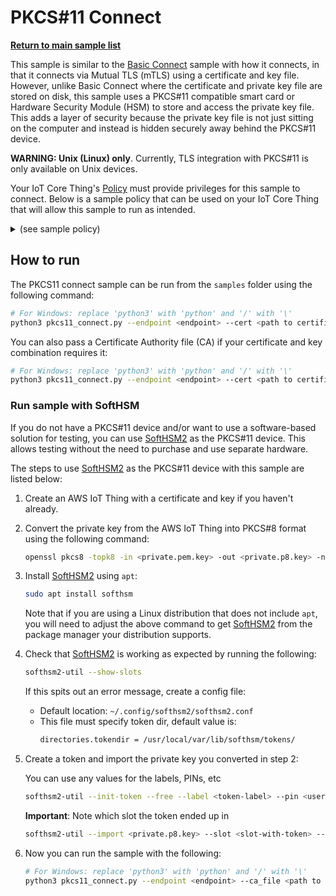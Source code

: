 # PKCS#11 Connect

[**Return to main sample list**](./README.md)

This sample is similar to the [Basic Connect](./basic_connect.md) sample with how it connects, in that it connects via Mutual TLS (mTLS) using a certificate and key file. However, unlike Basic Connect where the certificate and private key file are stored on disk, this sample uses a PKCS#11 compatible smart card or Hardware Security Module (HSM) to store and access the private key file. This adds a layer of security because the private key file is not just sitting on the computer and instead is hidden securely away behind the PKCS#11 device.

**WARNING: Unix (Linux) only**. Currently, TLS integration with PKCS#11 is only available on Unix devices.

Your IoT Core Thing's [Policy](https://docs.aws.amazon.com/iot/latest/developerguide/iot-policies.html) must provide privileges for this sample to connect. Below is a sample policy that can be used on your IoT Core Thing that will allow this sample to run as intended.

<details>
<summary>(see sample policy)</summary>
<pre>
{
  "Version": "2012-10-17",
  "Statement": [
    {
      "Effect": "Allow",
      "Action": [
        "iot:Connect"
      ],
      "Resource": [
        "arn:aws:iot:<b>region</b>:<b>account</b>:client/test-*"
      ]
    }
  ]
}
</pre>

Replace with the following with the data from your AWS account:
* `<region>`: The AWS IoT Core region where you created your AWS IoT Core thing you wish to use with this sample. For example `us-east-1`.
* `<account>`: Your AWS IoT Core account ID. This is the set of numbers in the top right next to your AWS account name when using the AWS IoT Core website.

Note that in a real application, you may want to avoid the use of wildcards in your ClientID or use them selectively. Please follow best practices when working with AWS on production applications using the SDK. Also, for the purposes of this sample, please make sure your policy allows a client ID of `test-*` to connect or use `--client_id <client ID here>` to send the client ID your policy supports.

</details>

## How to run

The PKCS11 connect sample can be run from the `samples` folder using the following command:

```sh
# For Windows: replace 'python3' with 'python' and '/' with '\'
python3 pkcs11_connect.py --endpoint <endpoint> --cert <path to certificate> --pkcs11_lib <path to PKCS11 lib> --pin <user-pin> --token_label <token-label> --key_label <key-label>
```

You can also pass a Certificate Authority file (CA) if your certificate and key combination requires it:

```sh
# For Windows: replace 'python3' with 'python' and '/' with '\'
python3 pkcs11_connect.py --endpoint <endpoint> --cert <path to certificate> --pkcs11_lib <path to PKCS11 lib> --pin <user-pin> --token_label <token-label> --key_label <key-label> --ca_file <path to root CA>
```

### Run sample with SoftHSM

If you do not have a PKCS#11 device and/or want to use a software-based solution for testing, you can use [SoftHSM2](https://www.opendnssec.org/softhsm/) as the PKCS#11 device. This allows testing without the need to purchase and use separate hardware.

The steps to use [SoftHSM2](https://www.opendnssec.org/softhsm/) as the PKCS#11 device with this sample are listed below:

1. Create an AWS IoT Thing with a certificate and key if you haven't already.

2. Convert the private key from the AWS IoT Thing into PKCS#8 format using the following command:

    ```sh
    openssl pkcs8 -topk8 -in <private.pem.key> -out <private.p8.key> -nocrypt
    ```

3. Install [SoftHSM2](https://www.opendnssec.org/softhsm/) using `apt`:

    ```sh
    sudo apt install softhsm
    ```

    Note that if you are using a Linux distribution that does not include `apt`, you will need to
    adjust the above command to get [SoftHSM2](https://www.opendnssec.org/softhsm/) from the package manager your distribution supports.

4. Check that [SoftHSM2](https://www.opendnssec.org/softhsm/) is working as expected by running the following:

    ```sh
    softhsm2-util --show-slots
    ```

    If this spits out an error message, create a config file:
    *   Default location: `~/.config/softhsm2/softhsm2.conf`
    *   This file must specify token dir, default value is:
        ```sh
        directories.tokendir = /usr/local/var/lib/softhsm/tokens/
        ```

5. Create a token and import the private key you converted in step 2:

    You can use any values for the labels, PINs, etc

    ```sh
    softhsm2-util --init-token --free --label <token-label> --pin <user-pin> --so-pin <so-pin>
    ```

    **Important**: Note which slot the token ended up in

    ```sh
    softhsm2-util --import <private.p8.key> --slot <slot-with-token> --label <key-label> --id <hex-chars> --pin <user-pin>
    ```

6. Now you can run the sample with the following:

    ```sh
    # For Windows: replace 'python3' with 'python' and '/' with '\'
    python3 pkcs11_connect.py --endpoint <endpoint> --ca_file <path to root CA> --cert <path to certificate> --pkcs11_lib <path to PKCS11 lib> --pin <user-pin> --token_label <token-label> --key_label <key-label>
    ```
